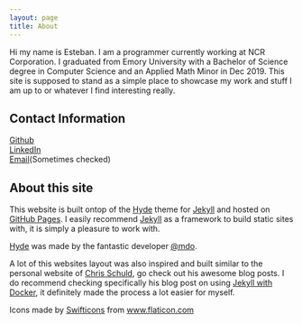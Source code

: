 ```yaml
---
layout: page
title: About
---
```


Hi my name is Esteban. I am a programmer currently working at NCR Corporation. I graduated from Emory University with a Bachelor of Science degree in Computer Science and an Applied Math Minor in Dec 2019. This site is supposed to stand as a simple place to showcase my work and stuff I am up to or whatever I find interesting really.

## Contact Information
[Github](https://github.com/EIRNf)  
[LinkedIn](https://www.linkedin.com/in/esteban-ramos-956a34174)  
[Email]()(Sometimes checked)  

## About this site
This website is built ontop of the [Hyde](http://hyde.getpoole.com) theme for [Jekyll](http://jekyllrb.com) and hosted on [GitHub Pages](https://pages.github.com). I easily recommend [Jekyll](http://jekyllrb.com) as a framework to build static sites with, it is simply a pleasure to work with.

[Hyde](http://hyde.getpoole.com) was made by the fantastic developer [@mdo](https://twitter.com/mdo). 

A lot of this websites layout was also inspired and built similar to the personal website of [Chris Schuld](https://chrisschuld.com/), go check out his awesome blog posts. I do recommend checking specifically his blog post on using [Jekyll with Docker](https://chrisschuld.com/2019/02/building-your-own-website-in-jekyll/), it definitely made the process a lot easier for myself. 

<div>Icons made by <a href="https://www.flaticon.com/authors/swifticons" title="Swifticons">Swifticons</a> from <a href="https://www.flaticon.com/" title="Flaticon">www.flaticon.com</a></div>